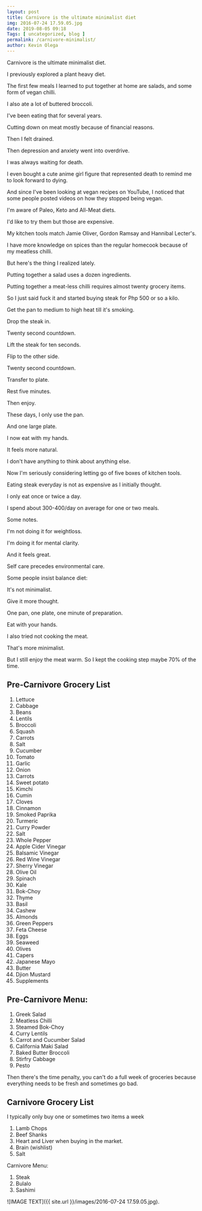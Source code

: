 ```yaml
--- 
layout: post 
title: Carnivore is the ultimate minimalist diet
img: 2016-07-24 17.59.05.jpg
date: 2019-08-05 09:18
Tags: [ uncategorized, blog ]
permalink: /carnivore-minimalist/ 
author: Kevin Olega 
--- 
```

Carnivore is the ultimate minimalist diet.

I previously explored a plant heavy diet.

The first few meals I learned to put together at home are salads, and some form of vegan chilli.

I also ate a lot of buttered broccoli.

I've been eating that for several years.

Cutting down on meat mostly because of financial reasons.

Then I felt drained.

Then depression and anxiety went into overdrive.

I was always waiting for death.

I even bought a cute anime girl figure that represented death to remind me to look forward to dying.

And since I've been looking at vegan recipes on YouTube, I noticed that some people posted videos on how they stopped being vegan.

I'm aware of Paleo, Keto and All-Meat diets.

I'd like to try them but those are expensive.

My kitchen tools match Jamie Oliver, Gordon Ramsay and Hannibal Lecter's.

I have more knowledge on spices than the regular homecook because of my meatless chilli.

But here's the thing I realized lately.

Putting together a salad uses a dozen ingredients.

Putting together a meat-less chilli requires almost twenty grocery items.

So I just said fuck it and started buying steak for Php 500 or so a kilo.

Get the pan to medium to high heat till it's smoking.

Drop the steak in.

Twenty second countdown.

Lift the steak for ten seconds.

Flip to the other side.

Twenty second countdown.

Transfer to plate.

Rest five minutes.

Then enjoy.

These days, I only use the pan.

And one large plate.

I now eat with my hands.

It feels more natural.

I don't have anything to think about anything else.

Now I'm seriously considering letting go of five boxes of kitchen tools.

Eating steak everyday is not as expensive as I initially thought.

I only eat once or twice a day.

I spend about 300-400/day on average for one or two meals.

Some notes.

I'm not doing it for weightloss. 

I'm doing it for mental clarity.

And it feels great.

Self care precedes environmental care.

Some people insist balance diet:

It's not minimalist. 

Give it more thought. 

One pan, one plate, one minute of preparation. 

Eat with your hands.

I also tried not cooking the meat.

That's more minimalist. 

But I still enjoy the meat warm. So I kept the cooking step maybe 70% of the time.

## Pre-Carnivore Grocery List

1. Lettuce
2. Cabbage
3. Beans
4. Lentils
5. Broccoli
6. Squash
7. Carrots
8. Salt
9. Cucumber
10. Tomato
11. Garlic
12. Onion
13. Carrots
14. Sweet potato
15. Kimchi
16. Cumin
17. Cloves
18. Cinnamon
19. Smoked Paprika
20. Turmeric
21. Curry Powder
22. Salt
23. Whole Pepper
24. Apple Cider Vinegar
25. Balsamic Vinegar
26. Red Wine Vinegar
27. Sherry Vinegar
28. Olive Oil
29. Spinach
30. Kale
31. Bok-Choy
32. Thyme
33. Basil
34. Cashew
35. Almonds
36. Green Peppers
37. Feta Cheese
38. Eggs
39. Seaweed
40. Olives
41. Capers
42. Japanese Mayo
43. Butter
44. Djion Mustard
45. Supplements 

## Pre-Carnivore Menu: 

1. Greek Salad
2. Meatless Chilli
3. Steamed Bok-Choy
4. Curry Lentils
5. Carrot and Cucumber Salad
6. California Maki Salad
7. Baked Butter Broccoli
8. Stirfry Cabbage
9. Pesto

Then there's the time penalty, you can't do a full week of groceries because everything needs to be fresh and sometimes go bad.

## Carnivore Grocery List 

I typically only buy one or sometimes two items a week

1. Lamb Chops
2. Beef Shanks
3. Heart and Liver when buying in the market.
4. Brain (wishlist)
5. Salt

Carnivore Menu:

1. Steak
2. Bulalo
3. Sashimi

![IMAGE TEXT]({{ site.url }}/images/2016-07-24 17.59.05.jpg).